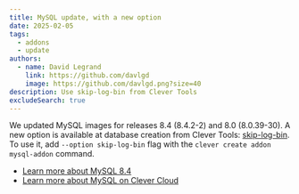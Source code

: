 ```yaml
---
title: MySQL update, with a new option
date: 2025-02-05
tags:
  - addons
  - update
authors:
  - name: David Legrand
    link: https://github.com/davlgd
    image: https://github.com/davlgd.png?size=40
description: Use skip-log-bin from Clever Tools
excludeSearch: true
---
```


We updated MySQL images for releases 8.4 (8.4.2-2) and 8.0 (8.0.39-30). A new option is available at database creation from Clever Tools: [skip-log-bin](https://dev.mysql.com/doc/refman/8.4/en/replication-options-binary-log.html#option_mysqld_log-bin). To use it, add `--option skip-log-bin` flag with the `clever create addon mysql-addon` command.

* [Learn more about MySQL 8.4](https://www.percona.com/blog/mysql-8-4-first-peek/)
* [Learn more about MySQL on Clever Cloud](/developers/doc/addons/mysql/)
